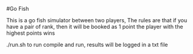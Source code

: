 #Go Fish

This is a go fish simulator between two players,
The rules are that if you have a pair of rank, then it will be booked as 1 point
the player with the highest points wins

./run.sh to run compile and run, 
results will be logged in a txt file
